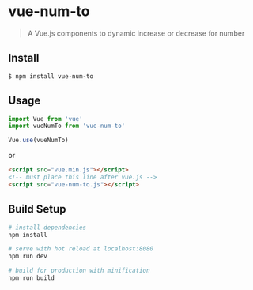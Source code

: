 # vue-num-to

> A Vue.js components to dynamic increase or decrease for number

## Install
```
$ npm install vue-num-to
```

## Usage
```javascript
import Vue from 'vue'
import vueNumTo from 'vue-num-to'

Vue.use(vueNumTo)
```

or

```html
<script src="vue.min.js"></script>
<!-- must place this line after vue.js -->
<script src="vue-num-to.js"></script>
```


## Build Setup

``` bash
# install dependencies
npm install

# serve with hot reload at localhost:8080
npm run dev

# build for production with minification
npm run build
```

